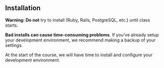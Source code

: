 ## Installation

__Warning: Do not__ try to install (Ruby, Rails, PostgreSQL, etc.) until class starts.

__Bad installs can cause time-consuming problems__.  If you’ve already setup your development environment, we recommend making a backup of your settings.

At the start of the course, we will have time to install and configure your development environment.

